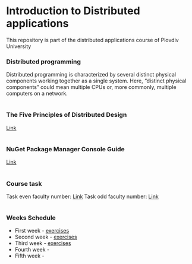 # Introduction to Distributed applications
This repository is part of the distributed applications course of Plovdiv University



### Distributed programming
Distributed programming is characterized by several distinct physical components working together as a single system. Here, “distinct physical components” could mean multiple CPUs or, more commonly, multiple computers on a network.


#
### The Five Principles of Distributed Design

[Link](https://github.com/pkyurkchiev/distributed-applications/tree/master/documentations/doc_1_five-principles.md)


#
### NuGet Package Manager Console Guide

[Link](https://github.com/pkyurkchiev/distributed-applications/tree/master/documentations/doc_2_nuget-console.md)


#
### Course task

Task even faculty number: [Link](https://github.com/pkyurkchiev/distributed-applications/tree/master/exercises/task_even.md)
Task odd faculty number: [Link](https://github.com/pkyurkchiev/distributed-applications/tree/master/exercises/task_odd.md)


#
### Weeks Schedule

* First week - [exercises](https://github.com/pkyurkchiev/distributed-applications/tree/master/exercises/week_1)
* Second week - [exercises](https://github.com/pkyurkchiev/distributed-applications/tree/master/exercises/week_2)
* Third week - [exercises](https://github.com/pkyurkchiev/distributed-applications/tree/master/exercises/week_3)
* Fourth week -
* Fifth week - 